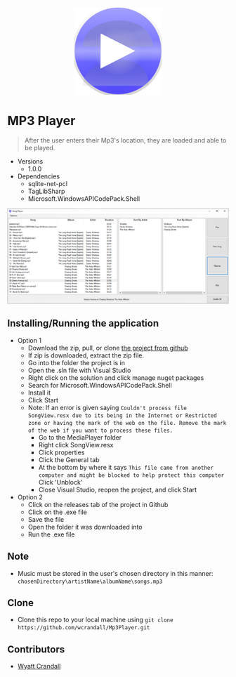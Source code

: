 <p align="center">
   <img width="200px" height="200px" title="Mp3PlayerLogo" alt="Mp3PlayerLogo" src="MediaPlayer\Images\Mp3PlayerIcon.png">
</p>   


# MP3 Player 

> After the user enters their Mp3's location, they are loaded and able to be played. 

* Versions 
    * 1.0.0
* Dependencies 
    * sqlite-net-pcl
    * TagLibSharp 
    * Microsoft.WindowsAPICodePack.Shell
    
<img title="Mp3PlayerHomescreen" alt="Mp3PlayerHomescreen" src="MediaPlayer\Images\Mp3PlayerHomescreen.PNG">

## Installing/Running the application  
* Option 1 
    * Download the zip, pull, or clone <a href="https://github.com/wcrandall/Mp3-Player">the project from github</a>
    * If zip is downloaded, extract the zip file. 
    * Go into the folder the project is in 
    * Open the .sln file with Visual Studio 
    * Right click on the solution and click manage nuget packages 
    * Search for Microsoft.WindowsAPICodePack.Shell
    * Install it
    * Click Start
    * Note: If an error is given saying `Couldn't process file SongView.resx due to its being in the Internet or Restricted zone or having the mark of the web on the file. Remove the mark of the web if you want to process these files.`
      * Go to the MediaPlayer folder
      * Right click SongView.resx
      * Click properties
      * Click the General tab
      * At the bottom by where it says `This file came from another computer and might be blocked to help protect this computer` Click 'Unblock' 
      * Close Visual Studio, reopen the project, and click Start
* Option 2 
    * Click on the releases tab of the project in Github
    * Click on the .exe file
    * Save the file 
    * Open the folder it was downloaded into
    * Run the .exe file 

## Note
* Music must be stored in the user's chosen directory in this manner: `chosenDirectory\artistName\albumName\songs.mp3`


## Clone
* Clone this repo to your local machine using `git clone https://github.com/wcrandall/Mp3Player.git`

## Contributors 
* <a href="https://github.com/wcrandall"> Wyatt Crandall </a> 


